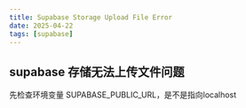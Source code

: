 ```yaml
---
title: Supabase Storage Upload File Error
date: 2025-04-22
tags: [supabase]
---
```


## supabase 存储无法上传文件问题
先检查环境变量 SUPABASE_PUBLIC_URL，是不是指向localhost
